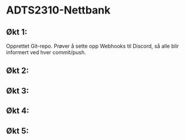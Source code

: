 # ADTS2310-Nettbank

## Økt 1:
Opprettet Git-repo. Prøver å sette opp Webhooks til Discord, så alle blir informert ved hver commit/push.

## Økt 2:

## Økt 3:

## Økt 4: 

## Økt 5:


